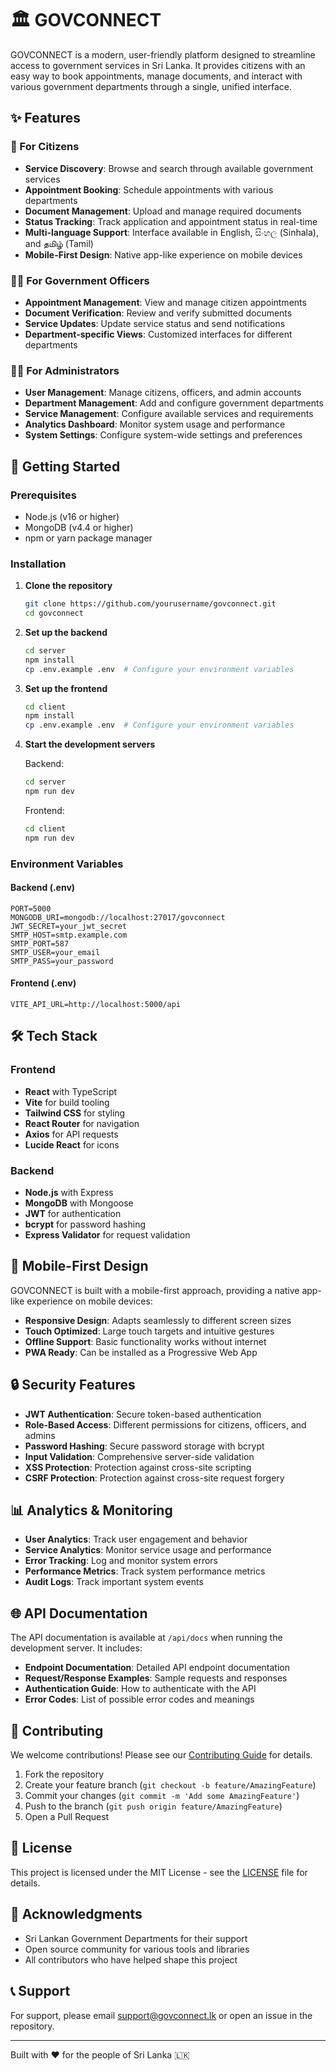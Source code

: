 # 🏛️ GOVCONNECT

GOVCONNECT is a modern, user-friendly platform designed to streamline access to government services in Sri Lanka. It provides citizens with an easy way to book appointments, manage documents, and interact with various government departments through a single, unified interface.

## ✨ Features

### 👤 For Citizens
- **Service Discovery**: Browse and search through available government services
- **Appointment Booking**: Schedule appointments with various departments
- **Document Management**: Upload and manage required documents
- **Status Tracking**: Track application and appointment status in real-time
- **Multi-language Support**: Interface available in English, සිංහල (Sinhala), and தமிழ் (Tamil)
- **Mobile-First Design**: Native app-like experience on mobile devices

### 👨‍💼 For Government Officers
- **Appointment Management**: View and manage citizen appointments
- **Document Verification**: Review and verify submitted documents
- **Service Updates**: Update service status and send notifications
- **Department-specific Views**: Customized interfaces for different departments

### 👨‍💻 For Administrators
- **User Management**: Manage citizens, officers, and admin accounts
- **Department Management**: Add and configure government departments
- **Service Management**: Configure available services and requirements
- **Analytics Dashboard**: Monitor system usage and performance
- **System Settings**: Configure system-wide settings and preferences

## 🚀 Getting Started

### Prerequisites
- Node.js (v16 or higher)
- MongoDB (v4.4 or higher)
- npm or yarn package manager

### Installation

1. **Clone the repository**
   ```bash
   git clone https://github.com/yourusername/govconnect.git
   cd govconnect
   ```

2. **Set up the backend**
   ```bash
   cd server
   npm install
   cp .env.example .env  # Configure your environment variables
   ```

3. **Set up the frontend**
   ```bash
   cd client
   npm install
   cp .env.example .env  # Configure your environment variables
   ```

4. **Start the development servers**

   Backend:
   ```bash
   cd server
   npm run dev
   ```

   Frontend:
   ```bash
   cd client
   npm run dev
   ```

### Environment Variables

#### Backend (.env)
```env
PORT=5000
MONGODB_URI=mongodb://localhost:27017/govconnect
JWT_SECRET=your_jwt_secret
SMTP_HOST=smtp.example.com
SMTP_PORT=587
SMTP_USER=your_email
SMTP_PASS=your_password
```

#### Frontend (.env)
```env
VITE_API_URL=http://localhost:5000/api
```

## 🛠️ Tech Stack

### Frontend
- **React** with TypeScript
- **Vite** for build tooling
- **Tailwind CSS** for styling
- **React Router** for navigation
- **Axios** for API requests
- **Lucide React** for icons

### Backend
- **Node.js** with Express
- **MongoDB** with Mongoose
- **JWT** for authentication
- **bcrypt** for password hashing
- **Express Validator** for request validation

## 📱 Mobile-First Design

GOVCONNECT is built with a mobile-first approach, providing a native app-like experience on mobile devices:

- **Responsive Design**: Adapts seamlessly to different screen sizes
- **Touch Optimized**: Large touch targets and intuitive gestures
- **Offline Support**: Basic functionality works without internet
- **PWA Ready**: Can be installed as a Progressive Web App

## 🔒 Security Features

- **JWT Authentication**: Secure token-based authentication
- **Role-Based Access**: Different permissions for citizens, officers, and admins
- **Password Hashing**: Secure password storage with bcrypt
- **Input Validation**: Comprehensive server-side validation
- **XSS Protection**: Protection against cross-site scripting
- **CSRF Protection**: Protection against cross-site request forgery

## 📊 Analytics & Monitoring

- **User Analytics**: Track user engagement and behavior
- **Service Analytics**: Monitor service usage and performance
- **Error Tracking**: Log and monitor system errors
- **Performance Metrics**: Track system performance metrics
- **Audit Logs**: Track important system events

## 🌐 API Documentation

The API documentation is available at `/api/docs` when running the development server. It includes:

- **Endpoint Documentation**: Detailed API endpoint documentation
- **Request/Response Examples**: Sample requests and responses
- **Authentication Guide**: How to authenticate with the API
- **Error Codes**: List of possible error codes and meanings

## 🤝 Contributing

We welcome contributions! Please see our [Contributing Guide](CONTRIBUTING.md) for details.

1. Fork the repository
2. Create your feature branch (`git checkout -b feature/AmazingFeature`)
3. Commit your changes (`git commit -m 'Add some AmazingFeature'`)
4. Push to the branch (`git push origin feature/AmazingFeature`)
5. Open a Pull Request

## 📝 License

This project is licensed under the MIT License - see the [LICENSE](LICENSE) file for details.

## 🙏 Acknowledgments

- Sri Lankan Government Departments for their support
- Open source community for various tools and libraries
- All contributors who have helped shape this project

## 📞 Support

For support, please email support@govconnect.lk or open an issue in the repository.

---

Built with ❤️ for the people of Sri Lanka 🇱🇰

